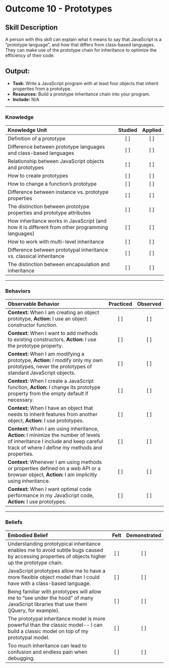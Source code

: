 # Outcome 10 - Prototypes 

## Skill Description
A person with this skill can explain what it means to say that JavaScript is a “prototype language”, and how that differs from class-based languages. They can make use of the prototype chain for inheritance to optimize the efficiency of their code.

## Output: 

- **Task:** Write a JavaScript program with at least four objects that inherit properties from a prototype.
- **Resources:** Build a prototype inheritance chain into your program.
- **Include:** N/A



-------

### Knowledge

| Knowledge Unit   |      Studied      | Applied |
|:-------------|:------------------:|:--------:|
| Definition of a prototype | [ ] | [ ] |
| Difference between prototype languages and class-based languages | [ ] | [ ] |
| Relationship between JavaScript objects and prototypes | [ ] | [ ] |
| How to create prototypes | [ ] | [ ] |
| How to change a function’s prototype | [ ] | [ ] |
| Difference between instance vs. prototype properties | [ ] | [ ] |
| The distinction between prototype properties and prototype attributes | [ ] | [ ] |
| How inheritance works in JavaScript (and how it is different from other programming languages) | [ ] | [ ] |
| How to work with multi-level inheritance | [ ] | [ ] |
| Difference between prototypal inheritance vs. classical inheritance | [ ] | [ ] |
| The distinction between encapsulation and inheritance | [ ] | [ ] |



-------

### Behaviors

| Observable Behavior   |      Practiced      | Observed |
|:-------------|:------------------:|:--------:|
| **Context:** When I am creating an object prototype, **Action:** I use an object constructor function. |   [ ]   |   [ ] |
| **Context:** When I want to add methods to existing constructors, **Action:** I use the prototype property. |   [ ]   |   [ ] |
| **Context:** When I am modifying a prototype, **Action:** I modify only my own prototypes, never the prototypes of standard JavaScript objects. |   [ ]   |   [ ] |
| **Context:** When I create a JavaScript function, **Action:** I change its prototype property from the empty default if necessary. |   [ ]   |   [ ] | 
| **Context:** When I have an object that needs to inherit features from another object, **Action:** I use prototypes. |   [ ]   |   [ ] |
| **Context:** When I am using inheritance, **Action:** I minimize the number of levels of inheritance I include and keep careful track of where I define my methods and properties. |   [ ]   |   [ ] |
| **Context:** Whenever I am using methods or properties defined on a web API or a browser object, **Action:** I am implicitly using inheritance. |   [ ]   |   [ ] | 
| **Context:** When I want optimal code performance in my JavaScript code, **Action:** I use prototypes. |   [ ]   |   [ ] |





-------

### Beliefs

| Embodied Belief   |      Felt      | Demonstrated |
|:-------------|:------------------:|:--------:|
| Understanding prototypical inheritance enables me to avoid subtle bugs caused by accessing properties of objects higher up the prototype chain. |   [ ]   |   [ ] |
| JavaScript prototypes allow me to have a more flexible object model than I could have with a class-based language.  |   [ ]   |   [ ] |
| Being familiar with prototypes will allow me to “see under the hood” of many JavaScript libraries that use them (jQuery, for example). |   [ ]   |   [ ] |
| The prototypal inheritance model is more powerful than the classic model-- I can build a classic model on top of my prototypal model. |   [ ]   |   [ ] |
| Too much inheritance can lead to confusion and endless pain when debugging. | [ ] | [ ] |
